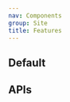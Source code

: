 ```yaml
---
nav: Components
group: Site
title: Features
---
```


## Default

<code src="./demos/index.tsx" nopadding></code>

## APIs

<API></API>
